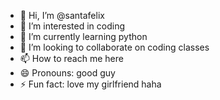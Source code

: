 - 👋 Hi, I’m @santafelix
- 👀 I’m interested in coding
- 🌱 I’m currently learning python
- 💞️ I’m looking to collaborate on coding classes
- 📫 How to reach me here
- 😄 Pronouns: good guy
- ⚡ Fun fact: love my girlfriend haha

<!---
santafelix/santafelix is a ✨ special ✨ repository because its `README.md` (this file) appears on your GitHub profile.
You can click the Preview link to take a look at your changes.
--->
